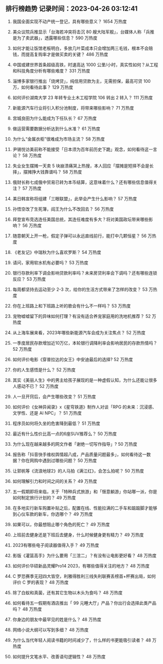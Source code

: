 
## 排行榜趋势 记录时间：2023-04-26 03:12:41
  
  1. 我国全面实现不动产统一登记，具有哪些意义？ 1654 万热度
    
  2. 美众议院兵推显示「台海若冲突将击沉 80 艘大陆军舰」，台媒体人称「兵推是为了卖武器」，透露哪些信息？ 590 万热度
    
  3. 如何才能让饭馆老板明白，多放几叶菜成本只会增加两三毛钱，根本不会赔钱，而提高复购率才是做买卖的关键？ 486 万热度
    
  4. 中国或建世界首条超级高铁，时速高达 1000 公里/小时，真实性如何？从工程和科技角度分析有哪些难度？ 331 万热度
    
  5. 淄博多家银行推出「烧烤贷」，纯信用贷款为主，无需担保，最高可贷 100 万，如何看待此事？ 129 万热度
    
  6. 如何评价湖南大学 23 年转专业土木工程学院 106 转出 2 转入？ 111 万热度
    
  7. 新能源汽车行业将引入积分池制度，将带来哪些影响？ 71 万热度
    
  8. 宫城良田为什么能成为下任队长？ 67 万热度
    
  9. 做运营需要数据分析达到什么水准？ 61 万热度
    
  10. 为什么“金属衣柜”很难成为市场主流？ 58 万热度
    
  11. 尹锡悦访美前称不能接受「日本须为百年前历史下跪」观念，如何看待这一言论？ 58 万热度
    
  12. 失业女生摆摊一天卖 5 块崩溃痛哭上热搜，本人回应「摆摊是短择不会是长择」，摆摊挣大钱靠谱吗？ 58 万热度
    
  13. 俄财长称七成俄中贸易已转为本币结算，这意味着什么？还有哪些信息值得关注？ 57 万热度
    
  14. 美日韩宣称将组建「三眼联盟」，此举会产生什么影响？ 57 万热度
    
  15. 孙悟空改了生死簿，阎王为什么不改回去？ 56 万热度
    
  16. 拜登宣布竞选连任美国总统，其连任难度有多大？将对美国政坛带来哪些影响？ 56 万热度
    
  17. 随意朝天上开一枪，假定子弹可以永远直线前行，能打中几颗恒星？ 56 万热度
    
  18. 《老友记》中瑞秋为什么喜欢罗斯？ 54 万热度
    
  19. 请问，家用软水机有必要吗？ 53 万热度
    
  20. 银行存款利率下调会影响贷款利率吗？未来房贷利率会下调吗？还有哪些连锁反应？ 53 万热度
    
  21. 每周都坚持去运动至少 2-3 次，给你的生活方式带来了怎样的改变？ 53 万热度
    
  22. 你在上班路上和下班路上听的歌会有什么不一样吗？ 53 万热度
    
  23. 宠物嘘嘘留下的异味如何打理？有没有适合养宠家庭用的洗地机推荐？ 52 万热度
    
  24. 从上海车展来看，2023年哪些新能源汽车会成为关注焦点？ 52 万热度
    
  25. 一季度居民存款增加近10万亿，本轮银行调降利率会影响居民的存款热情吗？ 52 万热度
    
  26. 如何评价电影《穿普拉达的女王》中安迪最后的选择? 52 万热度
    
  27. 你的人生感悟是什么？ 52 万热度
    
  28. 其实《美丽人生》中的男主给孩子展现的是一种虚假认知，为什么还能让很多人感动不已？ 52 万热度
    
  29. 人一旦开窍后，会产生哪些改变？ 51 万热度
    
  30. 如何评价《女神异闻录》x《星穹铁道》制作人对谈「RPG 的未来：沉浸感、文学性、还是 AI NPC」？ 51 万热度
    
  31. 程序员如何将久坐的危害降到最低？ 51 万热度
    
  32. 最近有什么性价比高一点的6座SUV推荐么？ 50 万热度
    
  33. 为什么现在越来越多的网文作者「谢绝一切写作指导」? 50 万热度
    
  34. 报告称「抖音快手维权舆情超八成，产品质量问题最多」，如何看待这一数据？你在网购中遇到过哪些问题？ 50 万热度
    
  35. 让郭帆等《流浪地球2》的人马拍《满江红》，会怎么拍呢？ 50 万热度
    
  36. 如何理解引力和时间之间的关系？ 49 万热度
    
  37. 五一假期即将来临，关于「特种兵式旅游」和「惬意躺游」你站哪一派，你是如何制定旅行计划的？ 49 万热度
    
  38. 在多地实行新车购置补贴之后，配置在线、性能拉满的二手车和踮踮脚才能够到心仪车款的新车，你选哪个？ 49 万热度
    
  39. 如果可以，你最想阻止哪个角色的死亡？ 49 万热度
    
  40. 上班前去健身还是下班后去健身，什么时候健身更有精力？ 49 万热度
    
  41. 2023有哪些电子阅读器值得入手？ 49 万热度
    
  42. 影版《灌篮高手》为什么要用「三渲二」？有没有让电影更好看？ 48 万热度
    
  43. 如何评价华硕新品灵耀Pro14 2023，有哪些值得关注的地方？ 48 万热度
    
  44. C 罗恐赛季无冠四大皆空，利雅得胜利三线失利联赛丢榜首+杯赛出局，如何评价 C 罗的表现？ 48 万热度
    
  45. 除了白蚁和真菌，还有其它生物以木头为食吗？ 48 万热度
    
  46. 如何看待五一假期有酒店推出「 99 元睡大厅」产品？你出行会选择此类产品吗？ 48 万热度
    
  47. 你身边的朋友中最罕见的姓是什么？ 48 万热度
    
  48. 网络小说大纲可以写到多细？ 48 万热度
    
  49. 为什么当代年轻人阅读书籍的时间减少了，什么样的书更能吸引读者？ 48 万热度
    
  50. 如何提升文笔水平、改善语句逻辑性？ 48 万热度
    
